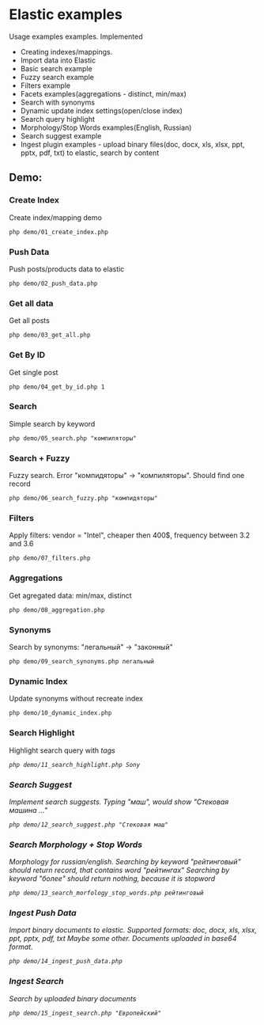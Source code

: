 # Elastic examples

Usage examples examples. Implemented 

- Creating indexes/mappings.
- Import data into Elastic
- Basic search example
- Fuzzy search example
- Filters example
- Facets examples(aggregations - distinct, min/max)
- Search with synonyms
- Dynamic update index settings(open/close index)
- Search query highlight
- Morphology/Stop Words examples(English, Russian)
- Search suggest example
- Ingest plugin examples - upload binary files(doc, docx, xls, xlsx, ppt, pptx, pdf, txt) 
to elastic, search by content

## Demo:

### Create Index

Create index/mapping demo

```
php demo/01_create_index.php
```

### Push Data

Push posts/products data to elastic

```
php demo/02_push_data.php
```

### Get all data

Get all posts

```
php demo/03_get_all.php
```

### Get By ID

Get single post

```
php demo/04_get_by_id.php 1
```

### Search

Simple search by keyword

```
php demo/05_search.php "компиляторы"
```

### Search + Fuzzy

Fuzzy search. Error "компидяторы" -> "компиляторы". Should find one record

```
php demo/06_search_fuzzy.php "компидяторы"
```

### Filters

Apply filters: vendor = "Intel", cheaper then 400$, frequency between 3.2 and 3.6 

```
php demo/07_filters.php
```

### Aggregations

Get agregated data: min/max, distinct

```
php demo/08_aggregation.php
```

### Synonyms

Search by synonyms: "легальный" -> "законный"

```
php demo/09_search_synonyms.php легальный
```

### Dynamic Index

Update synonyms without recreate index

```
php demo/10_dynamic_index.php
```

### Search Highlight

Highlight search query with <em> tags

```
php demo/11_search_highlight.php Sony
```

### Search Suggest

Implement search suggests.
Typing "маш", would show "Стековая машина ..."

```
php demo/12_search_suggest.php "Стековая маш"
```

### Search Morphology + Stop Words

Morphology for russian/english.
Searching by keyword "рейтинговый" should return record, that contains word "рейтингах"
Searching by keyword "более" should return nothing, because it is stopword

```
php demo/13_search_morfology_stop_words.php рейтинговый
```

### Ingest Push Data

Import binary documents to elastic.
Supported formats: doc, docx, xls, xlsx, ppt, pptx, pdf, txt
Maybe some other. Documents uploaded in base64 format.

```
php demo/14_ingest_push_data.php
```

### Ingest Search

Search by uploaded binary documents

```
php demo/15_ingest_search.php "Европейский"
```
